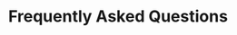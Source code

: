 ---
title: Frequently Asked Questions
sidenav: true
parent: About
category: Joint Health Information Exchange
faqQuestions:
  - question: What is the joint health information exchange?
    answer: Launched in April 2020 by the Federal Electronic Health Record Modernization (FEHRM) office, the joint health information exchange (HIE) builds upon the success of the Department of Defense (DOD) and Department of Veterans Affairs (VA) HIE work.<br /><br />The joint HIE is a secure gateway used to connect to participating provider organizations across the United States who agree to securely share clinical information with the DOD, VA, Department of Homeland Security’s U.S. Coast Guard (USCG) and Department of Commerce's National Oceanic and Atmospheric Administration (NOAA) providers. Participating provider organizations include single-physician offices to multi-hospital systems outside the federal health care systems (for example, DOD, VA, USCG and NOAA) that participate in the joint HIE. W﻿hile the federal EHR is the federal source for a patient's health history, the joint HIE links the EHR information with participating provider organizations.<br /><br />The joint HIE enhances the ability of DOD, VA, USCG and NOAA providers to access patient electronic health information quickly and securely from participating provider organizations and vice versa. Participating provider organizations now have a single point of entry to request and access DOD, VA, USCG and NOAA patient information to support the continuity of care for Service members, Veterans and other beneficiaries.<br /><br />The launch of the joint HIE is a critical step forward in significantly expanding DOD, VA, USCG and NOAA partnerships and interoperable capabilities. The FEHRM continues to optimize and expand the joint HIE.
  - question: What information is shared through the joint health information exchange?
    answer: The information shared through the joint health information exchange includes prescriptions, allergies, illnesses, lab and radiology results, immunizations, past medical procedures and clinical notes.
  - question: What are the benefits of the joint health information exchange?
    answer: COVID-19 showed us how important efficient electronic health information sharing is for clinicians on the front lines. The more information they have about their patients, the better they can meet their needs.<br /><br />The Federal Electronic Health Record Modernization (FEHRM) office, Department of Defense (DOD) and Department of Veterans Affairs launched the joint health information exchange (HIE) in the middle of the pandemic. During this critical time, the joint HIE is enhancing the ability of DOD, VA, Department of Homeland Security's U.S. Coast Guard and Department of Commerce's National Oceanic and Atmospheric Administration providers to share patient electronic health information quickly and securely with participating provider organizations.<br /><br />It’s magical when a patient shows up at a health care system and that system already knows about the patient and what happened in a different health care system and acts like its normal. This is the experience the Departments are building toward.<br /><br />With 60% of Department of Defense (DOD) beneficiaries accessing care outside of the federal health care systems, and 30% of Department of Veterans Affairs (VA) beneficiaries doing so, DOD and VA have a lot of intersection with outside provider organizations and need to be able to efficiently exchange data.<br /><br />By combining DOD and VA’s individual HIEs into a single joint HIE, we significantly expanded the data available to all clinicians.<br /><br />Our recent expansion to include the CommonWell Health Alliance in our joint HIE brings a nationwide network of 15,000-plus hospitals and clinics to the 46,000-plus community partners already part of the joint HIE.<br /><br />This means our providers have access to even more information about their patients to make the best care decisions. Learn more about the benefits of the joint HIE to <a href="/join-the-joint-hie">providers</a> and to <a href="/learn-about-the-joint-hie">patients</a>.
  - question: How do I share my DOD or VA medical records with an outside provider?
    answer: Your medical records should be visible in your <a href="https://myaccess.dmdc.osd.mil/identitymanagement/app/login">MHS GENESIS patient portal</a> or <a href="https://www.myhealth.va.gov/mhv-portal-web/home">My HealtheVet patient portal</a>. Additionally, if your outside provider is a member of either the CommonWell or eHealth Exchange network, they have the ability to retrieve your DOD, VA, USCG and/or NOAA records.<br /><br />These networks, comprised of 100,000 members ranging from single-physician offices to multi-hospital systems, participate in the joint health information exchange (HIE). The joint HIE is a secure gateway that connects your federal EHR information with EHR information from participating provider organizations that provide care outside of DOD, VA, USCG or NOAA.<br /><br />Visit <a href="https://health.mil/">Health.mil</a> for the list of provider organizations who are part of the joint HIE. If your provider organization is not part of the joint EHR, encourage them to join by directing them to the FEHRM website for more information.
---